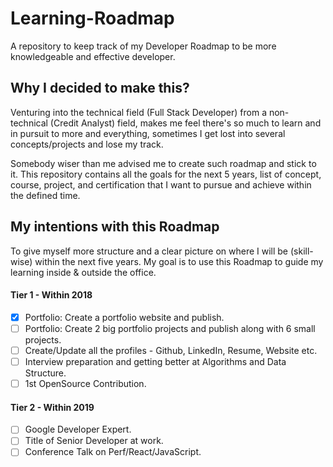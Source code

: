 # Learning-Roadmap

A repository to keep track of my Developer Roadmap to be more knowledgeable and effective developer.

## Why I decided to make this?

Venturing into the technical field (Full Stack Developer) from a non-technical (Credit Analyst) field, makes me feel there's so much to learn and in pursuit to more and everything, sometimes I get lost into several concepts/projects and lose my track.

Somebody wiser than me advised me to create such roadmap and stick to it. This repository contains all the goals for the next 5 years, list of concept, course, project, and certification that I want to pursue and achieve within the defined time.

## My intentions with this Roadmap

To give myself more structure and a clear picture on where I will be (skill-wise) within the next five years. My goal is to use this Roadmap to guide my learning inside & outside the office.

#### Tier 1 - Within 2018

- [x] Portfolio: Create a portfolio website and publish.
- [ ] Portfolio: Create 2 big portfolio projects and publish along with 6 small projects.
- [ ] Create/Update all the profiles - Github, LinkedIn, Resume, Website etc.
- [ ] Interview preparation and getting better at Algorithms and Data Structure.
- [ ] 1st OpenSource Contribution.

#### Tier 2 - Within 2019

- [ ] Google Developer Expert.
- [ ] Title of Senior Developer at work.
- [ ] Conference Talk on Perf/React/JavaScript.
